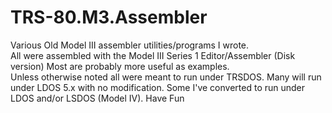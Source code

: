 # TRS-80.M3.Assembler
Various Old Model III assembler utilities/programs I wrote.  
All were assembled with the Model III Series 1 Editor/Assembler (Disk version)
Most are probably more useful as examples.  
    Unless otherwise noted all were meant to run under TRSDOS.  Many will run under LDOS 5.x with no modification.
    Some I've converted to run under LDOS and/or LSDOS (Model IV).
Have Fun
